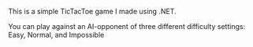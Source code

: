 This is a simple TicTacToe game I made using .NET.

You can play against an AI-opponent of three different difficulty settings: Easy, Normal, and Impossible
